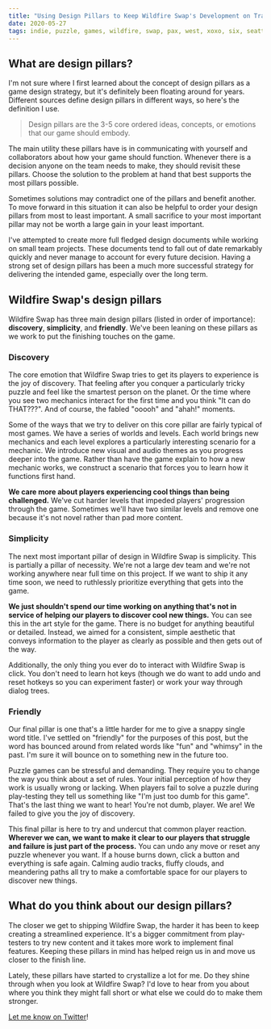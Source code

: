 ```yaml
---
title: "Using Design Pillars to Keep Wildfire Swap's Development on Track"
date: 2020-05-27
tags: indie, puzzle, games, wildfire, swap, pax, west, xoxo, six, seattle, indies, expo, festival, 2019
---
```


## What are design pillars?

I'm not sure where I first learned about the concept of design pillars as a game design strategy, but it's definitely been floating around for years. Different sources define design pillars in different ways, so here's the definition I use.

> Design pillars are the 3-5 core ordered ideas, concepts, or emotions that our game should embody.

The main utility these pillars have is in communicating with yourself and collaborators about how your game should function. Whenever there is a decision anyone on the team needs to make, they should revisit these pillars. Choose the solution to the problem at hand that best supports the most pillars possible.

Sometimes solutions may contradict one of the pillars and benefit another. To move forward in this situation it can also be helpful to order your design pillars from most to least important. A small sacrifice to your most important pillar may not be worth a large gain in your least important.

I've attempted to create more full fledged design documents while working on small team projects. These documents tend to fall out of date remarkably quickly and never manage to account for every future decision. Having a strong set of design pillars has been a much more successful strategy for delivering the intended game, especially over the long term.

## Wildfire Swap's design pillars

Wildfire Swap has three main design pillars (listed in order of importance): **discovery**, **simplicity**, and **friendly**. We've been leaning on these pillars as we work to put the finishing touches on the game.

### Discovery

The core emotion that Wildfire Swap tries to get its players to experience is the joy of discovery. That feeling after you conquer a particularly tricky puzzle and feel like the smartest person on the planet. Or the time where you see two mechanics interact for the first time and you think "It can do THAT???". And of course, the fabled "ooooh" and "ahah!" moments.

Some of the ways that we try to deliver on this core pillar are fairly typical of most games. We have a series of worlds and levels. Each world brings new mechanics and each level explores a particularly interesting scenario for a mechanic. We introduce new visual and audio themes as you progress deeper into the game. Rather than have the game explain to how a new mechanic works, we construct a scenario that forces you to learn how it functions first hand.

**We care more about players experiencing cool things than being challenged.** We've cut harder levels that impeded players' progression through the game. Sometimes we'll have two similar levels and remove one because it's not novel rather than pad more content.

### Simplicity

The next most important pillar of design in Wildfire Swap is simplicity. This is partially a pillar of necessity. We're not a large dev team and we're not working anywhere near full time on this project. If we want to ship it any time soon, we need to ruthlessly prioritize everything that gets into the game.

**We just shouldn't spend our time working on anything that's not in service of helping our players to discover cool new things.** You can see this in the art style for the game. There is no budget for anything beautiful or detailed. Instead, we aimed for a consistent, simple aesthetic that conveys information to the player as clearly as possible and then gets out of the way.

Additionally, the only thing you ever do to interact with Wildfire Swap is click. You don't need to learn hot keys (though we do want to add undo and reset hotkeys so you can experiment faster) or work your way through dialog trees.

### Friendly

Our final pillar is one that's a little harder for me to give a snappy single word title. I've settled on "friendly" for the purposes of this post, but the word has bounced around from related words like "fun" and "whimsy" in the past. I'm sure it will bounce on to something new in the future too.

Puzzle games can be stressful and demanding. They require you to change the way you think about a set of rules. Your initial perception of how they work is usually wrong or lacking. When players fail to solve a puzzle during play-testing they tell us something like "I'm just too dumb for this game". That's the last thing we want to hear! You're not dumb, player. We are! We failed to give you the joy of discovery.

This final pillar is here to try and undercut that common player reaction. **Wherever we can, we want to make it clear to our players that struggle and failure is just part of the process.** You can undo any move or reset any puzzle whenever you want. If a house burns down, click a button and everything is safe again. Calming audio tracks, fluffy clouds, and meandering paths all try to make a comfortable space for our players to discover new things.

## What do you think about our design pillars?

The closer we get to shipping Wildfire Swap, the harder it has been to keep creating a streamlined experience. It's a bigger commitment from play-testers to try new content and it takes more work to implement final features. Keeping these pillars in mind has helped reign us in and move us closer to the finish line.

Lately, these pillars have started to crystallize a lot for me. Do they shine through when you look at Wildfire Swap? I'd love to hear from you about where you think they might fall short or what else we could do to make them stronger.

[Let me know on Twitter](https://twitter.com/ryrykubes)!
